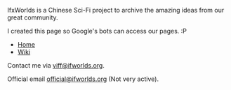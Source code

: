 IfxWorlds is a Chinese Sci-Fi project to archive the amazing ideas from our great community.

I created this page so Google's bots can access our pages. :P

* [Home](https://ifworlds.org)
* [Wiki](https://wiki.ifworlds.org)

Contact me via [viff@ifworlds.org](mailto:viff@ifworlds.org).

Official email [official@ifworlds.org](mailto:official@ifworlds.org) (Not very active).

